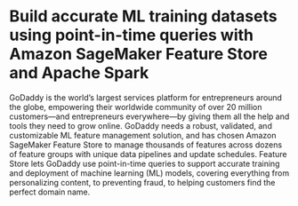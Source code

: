 
# Build accurate ML training datasets using point-in-time queries with Amazon SageMaker Feature Store and Apache Spark 


GoDaddy is the world’s largest services platform for entrepreneurs around the globe, empowering their worldwide community of over 20 million customers—and entrepreneurs everywhere—by giving them all the help and tools they need to grow online. GoDaddy needs a robust, validated, and customizable ML feature management solution, and has chosen Amazon SageMaker Feature Store to manage thousands of features across dozens of feature groups with unique data pipelines and update schedules. Feature Store lets GoDaddy use point-in-time queries to support accurate training and deployment of machine learning (ML) models, covering everything from personalizing content, to preventing fraud, to helping customers find the perfect domain name.


